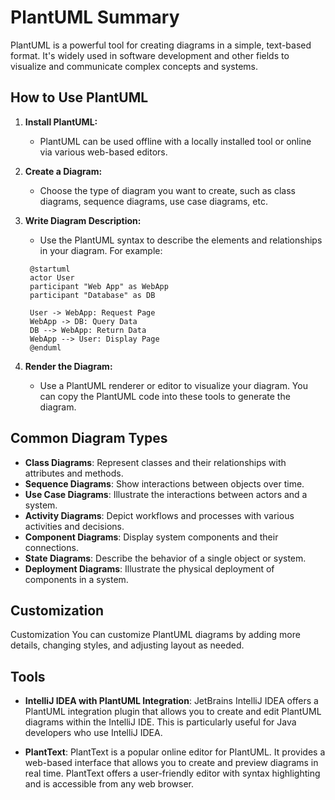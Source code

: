 # PlantUML Summary

PlantUML is a powerful tool for creating diagrams in a simple, text-based format. It's widely used in software
development and other fields to visualize and communicate complex concepts and systems.

## How to Use PlantUML

1. **Install PlantUML:**
    - PlantUML can be used offline with a locally installed tool or online via various web-based editors.

2. **Create a Diagram:**
    - Choose the type of diagram you want to create, such as class diagrams, sequence diagrams, use case diagrams, etc.

3. **Write Diagram Description:**
    - Use the PlantUML syntax to describe the elements and relationships in your diagram. For example:

   ```plantuml
    @startuml
    actor User
    participant "Web App" as WebApp
    participant "Database" as DB
    
    User -> WebApp: Request Page
    WebApp -> DB: Query Data
    DB --> WebApp: Return Data
    WebApp --> User: Display Page
    @enduml
   ```

4. **Render the Diagram:**
    - Use a PlantUML renderer or editor to visualize your diagram. You can copy the PlantUML code into these tools to
      generate the diagram.

## Common Diagram Types

- **Class Diagrams**: Represent classes and their relationships with attributes and methods.
- **Sequence Diagrams**: Show interactions between objects over time.
- **Use Case Diagrams**: Illustrate the interactions between actors and a system.
- **Activity Diagrams**: Depict workflows and processes with various activities and decisions.
- **Component Diagrams**: Display system components and their connections.
- **State Diagrams**: Describe the behavior of a single object or system.
- **Deployment Diagrams**: Illustrate the physical deployment of components in a system.

## Customization

Customization
You can customize PlantUML diagrams by adding more details, changing styles, and adjusting layout as needed.

## Tools

- **IntelliJ IDEA with PlantUML Integration**: JetBrains IntelliJ IDEA offers a PlantUML integration plugin that allows
  you to create and edit PlantUML diagrams within the IntelliJ IDE. This is particularly useful for Java developers who
  use IntelliJ IDEA.


- **PlantText**: PlantText is a popular online editor for PlantUML. It provides a web-based interface that allows you to
  create and preview diagrams in real time. PlantText offers a user-friendly editor with syntax highlighting and is
  accessible from any web browser.

